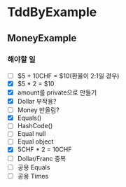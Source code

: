 # TddByExample

## MoneyExample
### 해야할 일
- [ ] $5 + 10CHF = $10(환율이 2:1일 경우)
- [X] $5 * 2 = $10
- [X] amount를 private으로 만들기
- [X] Dollar 부작용?
- [ ] Money 반올림?
- [X] Equals()
- [ ] HashCode()
- [ ] Equal null
- [ ] Equal object
- [X] 5CHF * 2 = 10CHF
- [ ] Dollar/Franc 중복
- [ ] 공용 Equals
- [ ] 공용 Times
